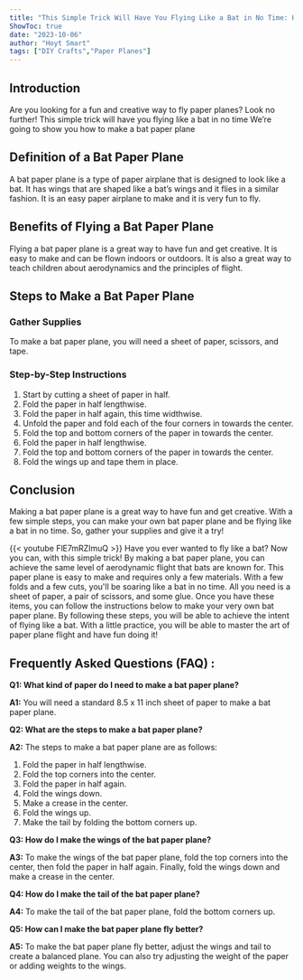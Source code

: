 ```yaml
---
title: "This Simple Trick Will Have You Flying Like a Bat in No Time: How to Make a Bat Paper Plane!"
ShowToc: true 
date: "2023-10-06"
author: "Hoyt Smart" 
tags: ["DIY Crafts","Paper Planes"]
---
```

## Introduction

Are you looking for a fun and creative way to fly paper planes? Look no further! This simple trick will have you flying like a bat in no time We’re going to show you how to make a bat paper plane 

## Definition of a Bat Paper Plane

A bat paper plane is a type of paper airplane that is designed to look like a bat. It has wings that are shaped like a bat’s wings and it flies in a similar fashion. It is an easy paper airplane to make and it is very fun to fly.

## Benefits of Flying a Bat Paper Plane

Flying a bat paper plane is a great way to have fun and get creative. It is easy to make and can be flown indoors or outdoors. It is also a great way to teach children about aerodynamics and the principles of flight.

## Steps to Make a Bat Paper Plane

### Gather Supplies

To make a bat paper plane, you will need a sheet of paper, scissors, and tape. 

### Step-by-Step Instructions

1. Start by cutting a sheet of paper in half. 
2. Fold the paper in half lengthwise. 
3. Fold the paper in half again, this time widthwise.
4. Unfold the paper and fold each of the four corners in towards the center. 
5. Fold the top and bottom corners of the paper in towards the center. 
6. Fold the paper in half lengthwise. 
7. Fold the top and bottom corners of the paper in towards the center. 
8. Fold the wings up and tape them in place. 

## Conclusion

Making a bat paper plane is a great way to have fun and get creative. With a few simple steps, you can make your own bat paper plane and be flying like a bat in no time. So, gather your supplies and give it a try!

{{< youtube FlE7mRZImuQ >}} 
Have you ever wanted to fly like a bat? Now you can, with this simple trick! By making a bat paper plane, you can achieve the same level of aerodynamic flight that bats are known for. This paper plane is easy to make and requires only a few materials. With a few folds and a few cuts, you'll be soaring like a bat in no time. All you need is a sheet of paper, a pair of scissors, and some glue. Once you have these items, you can follow the instructions below to make your very own bat paper plane. By following these steps, you will be able to achieve the intent of flying like a bat. With a little practice, you will be able to master the art of paper plane flight and have fun doing it!

## Frequently Asked Questions (FAQ) :
**Q1: What kind of paper do I need to make a bat paper plane?**

**A1:** You will need a standard 8.5 x 11 inch sheet of paper to make a bat paper plane.

**Q2: What are the steps to make a bat paper plane?**

**A2:** The steps to make a bat paper plane are as follows:

1. Fold the paper in half lengthwise.
2. Fold the top corners into the center.
3. Fold the paper in half again.
4. Fold the wings down.
5. Make a crease in the center.
6. Fold the wings up.
7. Make the tail by folding the bottom corners up.

**Q3: How do I make the wings of the bat paper plane?**

**A3:** To make the wings of the bat paper plane, fold the top corners into the center, then fold the paper in half again. Finally, fold the wings down and make a crease in the center.

**Q4: How do I make the tail of the bat paper plane?**

**A4:** To make the tail of the bat paper plane, fold the bottom corners up.

**Q5: How can I make the bat paper plane fly better?**

**A5:** To make the bat paper plane fly better, adjust the wings and tail to create a balanced plane. You can also try adjusting the weight of the paper or adding weights to the wings.



